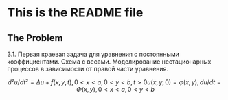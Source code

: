 # This is the README file

## The Problem
3.1. Первая краевая  задача для уравнения с постоянными коэффициентами. Схема с весами.  Моделирование нестационарных процессов в зависимости от правой части  уравнения.
```math
d²u / dt² = Δu + f(x, y, t), 0 < x < a, 0 < y < b, t > 0
u(x, y, 0) = φ(x, y), du/dt = Φ(x, y), 0 < x < a, 0 < y < b
```
